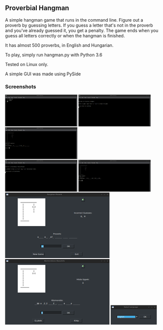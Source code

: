 ## Proverbial Hangman
A simple hangman game that runs in the command line.
Figure out a proverb by guessing
letters. If you guess a letter that's not in the
proverb and you've already guessed it, you get
a penalty.
The game ends when you guess all letters
correctly or when the hangman is finished.

It has almost 500 proverbs, in English and Hungarian.

To play, simply run hangman.py with Python 3.6

Tested on Linux only.

A simple GUI was made using PySide

### Screenshots

<img src="screenshots/screenshot_1.png" width=235 height=103> <img src="screenshots/screenshot_2.png" width=235 height=103> <img src="screenshots/screenshot_3.png" width=235 height=103>
<br>
<img src="screenshots/screenshot_4.png" width=235 height=103> <img src="screenshots/screenshot_5.png" width=235 height=103>
<br>
<img src="screenshots/screenshot_gui2.png" width=340 height=213> <img src="screenshots/screenshot_gui3.png" width=340 height=213> <img src="screenshots/screenshot_gui1.png" width=150 height=63>
